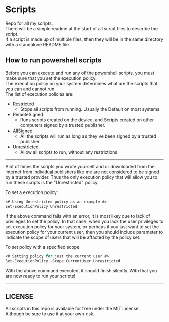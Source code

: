 # Scripts
Repo for all my scripts.  
There will be a simple readme at the start of all script files to describe the script.  
If a script is made up of multiple files, then they will be in the same directory with a standalone README file.  

## How to run powershell scripts
Before you can execute and run any of the powershell scripts, you must make sure that you set the execution policy.  
The execution policy on your system determines what are the scripts that you can and cannot run.  
The list of execution policies are:
- Restricted
    - Stops all scripts from running. Usually the Default on most systems.
- RemoteSigned
    -  Runs scripts created on the device, and Scripts created on other computers signed by a trusted publisher.
- AllSigned
    - All the scripts will run as long as they've been signed by a trusted publisher.
- Unrestricted
    - Allow all scripts to run, without any restrictions
---
Alot of times the scripts you wrote yourself and or downloaded from the internet from individual publishers like me are not considered to be signed by a trusted provider. Thus the only execution policy that will allow you to run these scripts is the "Unrestricted" policy.  

To set a execution policy:
```ps
<# Using Unrestricted policy as an example #>
Set-ExecutionPolicy Unrestricted
```
If the above command fails with an error, it is most likey due to lack of privileges to set the policy. In that case, when you lack the user privileges to set execution policy for your system, or perhaps if you just want to set the execution policy for your current user, then you should include parameter to indicate the scope of users that will be affacted by the policy set.  
  
To set policy with a specified scope:
```ps
<# Setting policy for just the current user #>
Set-ExecutionPolicy -Scope CurrentUser Unrestricted
```
With the above command executed, it should finish silently. With that you are now ready to run your scripts!

---
## LICENSE
All scripts in this repo is available for free under the MIT License.  
Although be sure to use it at your own risk.